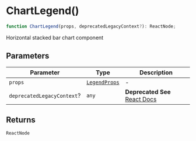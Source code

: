 # ChartLegend()

```ts
function ChartLegend(props, deprecatedLegacyContext?): ReactNode;
```

Horizontal stacked bar chart component

## Parameters

| Parameter                  | Type                                          | Description                                                                                                                       |
| -------------------------- | --------------------------------------------- | --------------------------------------------------------------------------------------------------------------------------------- |
| `props`                    | [`LegendProps`](../interfaces/LegendProps.md) | -                                                                                                                                 |
| `deprecatedLegacyContext`? | `any`                                         | **Deprecated** **See** [React Docs](https://legacy.reactjs.org/docs/legacy-context.html#referencing-context-in-lifecycle-methods) |

## Returns

`ReactNode`
